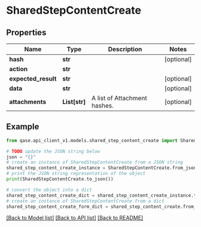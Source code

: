 # SharedStepContentCreate


## Properties

Name | Type | Description | Notes
------------ | ------------- | ------------- | -------------
**hash** | **str** |  | [optional] 
**action** | **str** |  | 
**expected_result** | **str** |  | [optional] 
**data** | **str** |  | [optional] 
**attachments** | **List[str]** | A list of Attachment hashes. | [optional] 

## Example

```python
from qase.api_client_v1.models.shared_step_content_create import SharedStepContentCreate

# TODO update the JSON string below
json = "{}"
# create an instance of SharedStepContentCreate from a JSON string
shared_step_content_create_instance = SharedStepContentCreate.from_json(json)
# print the JSON string representation of the object
print(SharedStepContentCreate.to_json())

# convert the object into a dict
shared_step_content_create_dict = shared_step_content_create_instance.to_dict()
# create an instance of SharedStepContentCreate from a dict
shared_step_content_create_form_dict = shared_step_content_create.from_dict(shared_step_content_create_dict)
```
[[Back to Model list]](../README.md#documentation-for-models) [[Back to API list]](../README.md#documentation-for-api-endpoints) [[Back to README]](../README.md)


